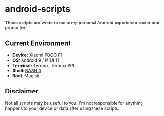 # android-scripts
These scripts are wrote to make my personal Android experience easier and productive.

## Current Environment
- **Device:** Xiaomi POCO F1
- **OS:** Android 9 / MIUI 11
- **Terminal:** Termux, Termux:API
- **Shell:** [BASH 5](https://forum.xda-developers.com/android/software-hacking/aarch64-bash-5-andorid-api-28-t3938612)
- **Root:** Magisk

## Disclaimer
Not all scripts may be useful to you. I'm not responsible for anything happens to your device or data after using these scripts.
